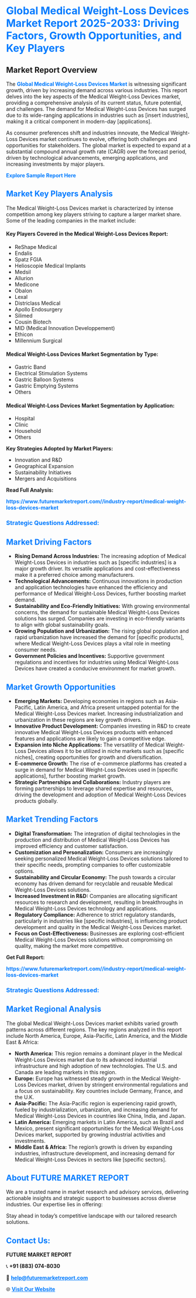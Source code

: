 <h1 style="color: #007BFF;">Global Medical Weight-Loss Devices Market Report 2025-2033: Driving Factors, Growth Opportunities, and Key Players</h1>

<section id="overview">
<h2>Market Report Overview</h2>
<p>The <a href="https://www.futuremarketreport.com//industry-report/medical-weight-loss-devices-market" style="color: #007BFF; text-decoration: none;"><strong>Global Medical Weight-Loss Devices Market</strong></a> is witnessing significant growth, driven by increasing demand across various industries. This report delves into the key aspects of the Medical Weight-Loss Devices market, providing a comprehensive analysis of its current status, future potential, and challenges. The demand for Medical Weight-Loss Devices has surged due to its wide-ranging applications in industries such as [insert industries], making it a critical component in modern-day [applications].</p>
<p>As consumer preferences shift and industries innovate, the Medical Weight-Loss Devices market continues to evolve, offering both challenges and opportunities for stakeholders. The global market is expected to expand at a substantial compound annual growth rate (CAGR) over the forecast period, driven by technological advancements, emerging applications, and increasing investments by major players.</p>
</section>

<section id="overview">
<p><a href="https://www.futuremarketreport.com//request-sample/reportId=79299" style="color: #007BFF; text-decoration: none;"><strong>Explore Sample Report Here</strong></a></p>
</section>

<section id="key-players">
<h2 style="color: #007BFF;">Market Key Players Analysis</h2>
<p>The Medical Weight-Loss Devices market is characterized by intense competition among key players striving to capture a larger market share. Some of the leading companies in the market include:</p>
<h4>Key Players Covered in the Medical Weight-Loss Devices Report:</h4>
<ul><li>ReShape Medical</li><li>Endalis</li><li>Spatz FGIA</li><li>Helioscopie Medical Implants</li><li>Medsil</li><li>Allurion</li><li>Medicone</li><li>Obalon</li><li>Lexal</li><li>Districlass Medical</li><li>Apollo Endosurgery</li><li>Silimed</li><li>Cousin Biotech</li><li>MID (Medical Innovation Developpement)</li><li>Ethicon</li><li>Millennium Surgical</li></ul>
<h4>Medical Weight-Loss Devices Market Segmentation by Type:</h4>
<ul><li>Gastric Band</li><li>Electrical Stimulation Systems</li><li>Gastric Balloon Systems</li><li>Gastric Emptying Systems</li><li>Others</li></ul>

<h4>Medical Weight-Loss Devices Market Segmentation by Application:</h4>
<ul><li>Hospital</li><li>Clinic</li><li>Household</li><li>Others</li></ul>
<p><strong>Key Strategies Adopted by Market Players:</strong></p>
<ul>
<li>Innovation and R&D</li>
<li>Geographical Expansion</li>
<li>Sustainability Initiatives</li>
<li>Mergers and Acquisitions</li>
</ul>
</section>

<section>
<p><strong>Read Full Analysis: </strong></p><a href="https://www.futuremarketreport.com//industry-report/medical-weight-loss-devices-market" style="color: #007BFF; text-decoration: none;"><strong>https://www.futuremarketreport.com//industry-report/medical-weight-loss-devices-market</strong></a>
<h3 style="color: #007BFF;">Strategic Questions Addressed:</h3>
</section>

<section id="driving-factors">
<h2 style="color: #007BFF;">Market Driving Factors</h2>
<ul>
<li><strong>Rising Demand Across Industries:</strong> The increasing adoption of Medical Weight-Loss Devices in industries such as [specific industries] is a major growth driver. Its versatile applications and cost-effectiveness make it a preferred choice among manufacturers.</li>
<li><strong>Technological Advancements:</strong> Continuous innovations in production and application technologies have enhanced the efficiency and performance of Medical Weight-Loss Devices, further boosting market demand.</li>
<li><strong>Sustainability and Eco-Friendly Initiatives:</strong> With growing environmental concerns, the demand for sustainable Medical Weight-Loss Devices solutions has surged. Companies are investing in eco-friendly variants to align with global sustainability goals.</li>
<li><strong>Growing Population and Urbanization:</strong> The rising global population and rapid urbanization have increased the demand for [specific products], where Medical Weight-Loss Devices plays a vital role in meeting consumer needs.</li>
<li><strong>Government Policies and Incentives:</strong> Supportive government regulations and incentives for industries using Medical Weight-Loss Devices have created a conducive environment for market growth.</li>
</ul>
</section>

<section id="growth-opportunities">
<h2 style="color: #007BFF;">Market Growth Opportunities</h2>
<ul>
<li><strong>Emerging Markets:</strong> Developing economies in regions such as Asia-Pacific, Latin America, and Africa present untapped potential for the Medical Weight-Loss Devices market. Increasing industrialization and urbanization in these regions are key growth drivers.</li>
<li><strong>Innovative Product Development:</strong> Companies investing in R&D to create innovative Medical Weight-Loss Devices products with enhanced features and applications are likely to gain a competitive edge.</li>
<li><strong>Expansion into Niche Applications:</strong> The versatility of Medical Weight-Loss Devices allows it to be utilized in niche markets such as [specific niches], creating opportunities for growth and diversification.</li>
<li><strong>E-commerce Growth:</strong> The rise of e-commerce platforms has created a surge in demand for Medical Weight-Loss Devices used in [specific applications], further boosting market growth.</li>
<li><strong>Strategic Partnerships and Collaborations:</strong> Industry players are forming partnerships to leverage shared expertise and resources, driving the development and adoption of Medical Weight-Loss Devices products globally.</li>
</ul>
</section>

<section id="trending-factors">
<h2 style="color: #007BFF;">Market Trending Factors</h2>
<ul>
<li><strong>Digital Transformation:</strong> The integration of digital technologies in the production and distribution of Medical Weight-Loss Devices has improved efficiency and customer satisfaction.</li>
<li><strong>Customization and Personalization:</strong> Consumers are increasingly seeking personalized Medical Weight-Loss Devices solutions tailored to their specific needs, prompting companies to offer customizable options.</li>
<li><strong>Sustainability and Circular Economy:</strong> The push towards a circular economy has driven demand for recyclable and reusable Medical Weight-Loss Devices solutions.</li>
<li><strong>Increased Investment in R&D:</strong> Companies are allocating significant resources to research and development, resulting in breakthroughs in Medical Weight-Loss Devices technology and applications.</li>
<li><strong>Regulatory Compliance:</strong> Adherence to strict regulatory standards, particularly in industries like [specific industries], is influencing product development and quality in the Medical Weight-Loss Devices market.</li>
<li><strong>Focus on Cost-Effectiveness:</strong> Businesses are exploring cost-efficient Medical Weight-Loss Devices solutions without compromising on quality, making the market more competitive.</li>
</ul>
</section>

<section>
<p><strong>Get Full Report: </strong></p><a href="https://www.futuremarketreport.com//industry-report/medical-weight-loss-devices-market" style="color: #007BFF; text-decoration: none;"><strong>https://www.futuremarketreport.com//industry-report/medical-weight-loss-devices-market</strong></a>
<h3 style="color: #007BFF;">Strategic Questions Addressed:</h3>
</section>


<section id="regional-analysis">
<h2 style="color: #007BFF;">Market Regional Analysis</h2>
<p>The global Medical Weight-Loss Devices market exhibits varied growth patterns across different regions. The key regions analyzed in this report include North America, Europe, Asia-Pacific, Latin America, and the Middle East & Africa:</p>
<ul>
<li><strong>North America:</strong> This region remains a dominant player in the Medical Weight-Loss Devices market due to its advanced industrial infrastructure and high adoption of new technologies. The U.S. and Canada are leading markets in this region.</li>
<li><strong>Europe:</strong> Europe has witnessed steady growth in the Medical Weight-Loss Devices market, driven by stringent environmental regulations and a focus on sustainability. Key countries include Germany, France, and the U.K.</li>
<li><strong>Asia-Pacific:</strong> The Asia-Pacific region is experiencing rapid growth, fueled by industrialization, urbanization, and increasing demand for Medical Weight-Loss Devices in countries like China, India, and Japan.</li>
<li><strong>Latin America:</strong> Emerging markets in Latin America, such as Brazil and Mexico, present significant opportunities for the Medical Weight-Loss Devices market, supported by growing industrial activities and investments.</li>
<li><strong>Middle East & Africa:</strong> The region’s growth is driven by expanding industries, infrastructure development, and increasing demand for Medical Weight-Loss Devices in sectors like [specific sectors].</li>
</ul>
</section>

<footer>
<h2 style="color: #007BFF;">About FUTURE MARKET REPORT</h2>
<p>We are a trusted name in market research and advisory services, delivering actionable insights and strategic support to businesses across diverse industries. Our expertise lies in offering:</p>

<p>Stay ahead in today’s competitive landscape with our tailored research solutions.</p>

<h2 style="color: #007BFF;">Contact Us:</h2>
<p><strong>FUTURE MARKET REPORT</strong></p>
<p>📞 <strong>+91 (883) 074-8030</strong></p>
<p>📧 <strong><a href="mailto:help@futuremarketreport.com" style="color: #007BFF;">help@futuremarketreport.com</a></strong></p>
<p>🌐 <strong><a href="https://www.futuremarketreport.com/" style="color: #007BFF;">Visit Our Website</a></strong></p>
</footer>